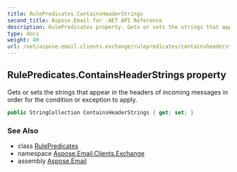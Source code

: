 ```yaml
---
title: RulePredicates.ContainsHeaderStrings
second_title: Aspose.Email for .NET API Reference
description: RulePredicates property. Gets or sets the strings that appear in the headers of incoming messages in order for the condition or exception to apply
type: docs
weight: 40
url: /net/aspose.email.clients.exchange/rulepredicates/containsheaderstrings/
---
```

## RulePredicates.ContainsHeaderStrings property

Gets or sets the strings that appear in the headers of incoming messages in order for the condition or exception to apply.

```csharp
public StringCollection ContainsHeaderStrings { get; set; }
```

### See Also

* class [RulePredicates](../)
* namespace [Aspose.Email.Clients.Exchange](../../rulepredicates/)
* assembly [Aspose.Email](../../../)


